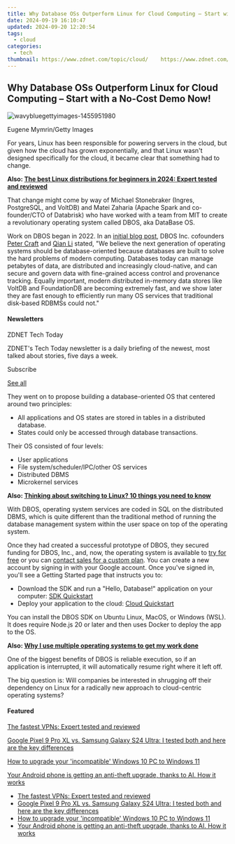 ```yaml
---
title: Why Database OSs Outperform Linux for Cloud Computing – Start with a No-Cost Demo Now!
date: 2024-09-19 16:10:47
updated: 2024-09-20 12:20:54
tags:
  - cloud
categories:
  - tech
thumbnail: https://www.zdnet.com/topic/cloud/    https://www.zdnet.com/a/img/resize/69453a09be65cd6830fe7f6859ed923600c9d900/2024/03/19/fc60cdb3-9886-46f8-bc56-50f329e893dd/wavybluegettyimages-1455951980.jpg?width=170&height=96&fit=crop&auto=webp
---
```


## Why Database OSs Outperform Linux for Cloud Computing – Start with a No-Cost Demo Now!

![wavybluegettyimages-1455951980](https://www.zdnet.com/a/img/resize/cbbc573ce87707e4813dcece2dc5f07e89224a76/2024/03/19/fc60cdb3-9886-46f8-bc56-50f329e893dd/wavybluegettyimages-1455951980.jpg?auto=webp&width=1280)

Eugene Mymrin/Getty Images

For years, Linux has been responsible for powering servers in the cloud, but given how the cloud has grown exponentially, and that Linux wasn't designed specifically for the cloud, it became clear that something had to change.

**Also: [The best Linux distributions for beginners in 2024: Expert tested and reviewed](https://www.zdnet.com/article/best-linux-desktops-for-beginners/)**

That change might come by way of Michael Stonebraker (Ingres, PostgreSQL, and VoltDB) and Matei Zaharia (Apache Spark and co-founder/CTO of Databrisk) who have worked with a team from MIT to create a revolutionary operating system called DBOS, aka DataBase OS.

Work on DBOS began in 2022\. In an [initial blog post](https://dbos-project.github.io/blog/intro-blog.html), DBOS Inc. cofounders [Peter Craft](https://petereliaskraft.net) and [Qian Li](https://qianli.dev) stated, "We believe the next generation of operating systems should be database-oriented because databases are built to solve the hard problems of modern computing. Databases today can manage petabytes of data, are distributed and increasingly cloud-native, and can secure and govern data with fine-grained access control and provenance tracking. Equally important, modern distributed in-memory data stores like VoltDB and FoundationDB are becoming extremely fast, and we show later they are fast enough to efficiently run many OS services that traditional disk-based RDBMSs could not."

#### Newsletters

ZDNET Tech Today

ZDNET's Tech Today newsletter is a daily briefing of the newest, most talked about stories, five days a week.

 Subscribe

[See all](https://www.zdnet.com/newsletters/)

They went on to propose building a database-oriented OS that centered around two principles:

* All applications and OS states are stored in tables in a distributed database.
* States could only be accessed through database transactions.

Their OS consisted of four levels:

* User applications
* File system/scheduler/IPC/other OS services
* Distributed DBMS
* Microkernel services

**Also: [Thinking about switching to Linux? 10 things you need to know](https://www.zdnet.com/article/thinking-about-switching-to-linux-things-you-need-to-know/)**

With DBOS, operating system services are coded in SQL on the distributed DBMS, which is quite different than the traditional method of running the database management system within the user space on top of the operating system.

Once they had created a successful prototype of DBOS, they secured funding for DBOS, Inc., and, now, the operating system is available to [try for free](https://www.dbos.dev/pricing) or you can [contact sales for a custom plan](https://www.dbos.dev/contact). You can create a new account by signing in with your Google account. Once you've signed in, you'll see a Getting Started page that instructs you to:

* Download the SDK and run a "Hello, Database!" application on your computer: [SDK Quickstart](https://docs.dbos.dev/getting-started/quickstart)
* Deploy your application to the cloud: [Cloud Quickstart](https://docs.dbos.dev/getting-started/quickstart-cloud)

You can install the DBOS SDK on Ubuntu Linux, MacOS, or Windows (WSL). It does require Node.js 20 or later and then uses Docker to deploy the app to the OS.

**Also: [Why I use multiple operating systems to get my work done](https://www.zdnet.com/article/why-i-use-multiple-operating-systems-to-get-my-work-done/)**

One of the biggest benefits of DBOS is reliable execution, so if an application is interrupted, it will automatically resume right where it left off. 

The big question is: Will companies be interested in shrugging off their dependency on Linux for a radically new approach to cloud-centric operating systems?

#### Featured

[The fastest VPNs: Expert tested and reviewed](https://www.zdnet.com/article/fastest-vpn/ "The fastest VPNs: Expert tested and reviewed")

[Google Pixel 9 Pro XL vs. Samsung Galaxy S24 Ultra: I tested both and here are the key differences](https://www.zdnet.com/article/google-pixel-9-pro-xl-vs-samsung-galaxy-s24-ultra/ "Google Pixel 9 Pro XL vs. Samsung Galaxy S24 Ultra: I tested both and here are the key differences")

[How to upgrade your 'incompatible' Windows 10 PC to Windows 11](https://www.zdnet.com/article/how-to-upgrade-your-incompatible-windows-10-pc-to-windows-11/ "How to upgrade your 'incompatible' Windows 10 PC to Windows 11")

[Your Android phone is getting an anti-theft upgrade, thanks to AI. How it works](https://www.zdnet.com/article/your-android-phone-is-getting-an-anti-theft-upgrade-thanks-to-ai-how-it-works/ "Your Android phone is getting an anti-theft upgrade, thanks to AI. How it works")

* [The fastest VPNs: Expert tested and reviewed](https://www.zdnet.com/article/fastest-vpn/ "The fastest VPNs: Expert tested and reviewed")
* [Google Pixel 9 Pro XL vs. Samsung Galaxy S24 Ultra: I tested both and here are the key differences](https://www.zdnet.com/article/google-pixel-9-pro-xl-vs-samsung-galaxy-s24-ultra/ "Google Pixel 9 Pro XL vs. Samsung Galaxy S24 Ultra: I tested both and here are the key differences")
* [How to upgrade your 'incompatible' Windows 10 PC to Windows 11](https://www.zdnet.com/article/how-to-upgrade-your-incompatible-windows-10-pc-to-windows-11/ "How to upgrade your 'incompatible' Windows 10 PC to Windows 11")
* [Your Android phone is getting an anti-theft upgrade, thanks to AI. How it works](https://www.zdnet.com/article/your-android-phone-is-getting-an-anti-theft-upgrade-thanks-to-ai-how-it-works/ "Your Android phone is getting an anti-theft upgrade, thanks to AI. How it works")

<ins class="adsbygoogle"
     style="display:block"
     data-ad-format="autorelaxed"
     data-ad-client="ca-pub-7571918770474297"
     data-ad-slot="1223367746"></ins>



<ins class="adsbygoogle"
     style="display:block"
     data-ad-client="ca-pub-7571918770474297"
     data-ad-slot="8358498916"
     data-ad-format="auto"
     data-full-width-responsive="true"></ins>
